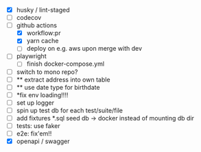 - [x] husky / lint-staged
- [ ] codecov
- [ ] github actions
  - [x] workflow:pr 
  - [x] yarn cache 
  - [ ] deploy on e.g. aws upon merge with dev
- [ ] playwright
  - [ ] finish docker-compose.yml
- [ ] switch to mono repo?
- [ ] ** extract address into own table
- [ ] ** use date type for birthdate
- [ ] *fix env loading!!!!
- [ ] set up logger
- [ ] spin up test db for each test/suite/file
- [ ] add fixtures *.sql seed db -> docker instead of mounting db dir
- [ ] tests: use faker 
- [ ] e2e: fix'em!!
- [x] openapi / swagger
